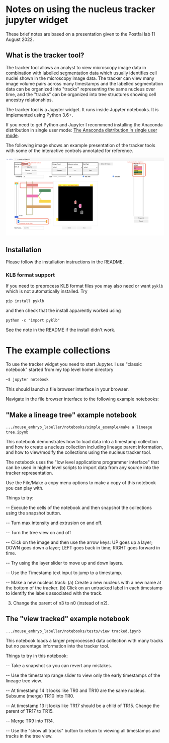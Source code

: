 
# Notes on using the nucleus tracker jupyter widget

These brief notes are based on a presentation given to the Postfai lab 11 August 2022.

## What is the tracker tool?

The tracker tool allows an analyst to view microscopy image data in combination with
labelled segmentation data which usually identifies cell nuclei shown in the microscopy image data.
The tracker can view many image volume pairs across many timestamps and the labelled segmentation
data can be organized into "tracks" representing the same nucleus over time, and the "tracks"
can be organized into tree structures showing cell ancestry relationships.

The tracker tool is a Jupyter widget.
It runs inside Jupyter notebooks.
It is implemented using Python 3.6+.

If you need to get Python and Jupyter I recommend
installing the Anaconda distribution in single user mode:
[The Anaconda distribution in single user mode](https://www.continuum.io/downloads).

The following image shows an example presentation of the tracker tools with some of
the interactive controls annotated for reference.

<img src="annotated_tracker.png">

## Installation

Please follow the installation instructions in the README.

### KLB format support

If you need to preprocess KLB format files you may also need or want `pyklb` which
is not automatically installed.  Try

```
pip install pyklb
```

and then check that the install apparently worked using

```
python -c "import pyklb"
```

See the note in the README if the install didn't work.

# The example collections

To use the tracker widget you need to start Jupyter.  I use "classic notebook" started
from my top level home directory

```bash
~$ jupyter notebook
```

This should launch a file browser interface in your browser.

Navigate in the file browser interface to the following example notebooks:

## "Make a lineage tree" example notebook

```
.../mouse_embryo_labeller/notebooks/simple_example/make a lineage tree.ipynb
```

This notebook demonstrates how to load data into a timestamp collection
and how to create a nucleus collection including lineage parent information, and
how to view/modify the collections using the nucleus tracker tool.

The notebook uses the "low level applications programmer interface" that can
be used in higher level scripts to import data from any source into the tracker representation.

Use the File/Make a copy menu options to make a copy of this notebook you can
play with.

Things to try:

-- Execute the cells of the notebook and then snapshot the collections using the snapshot button.

-- Turn max intensity and extrusion on and off.

-- Turn the tree view on  and off

-- Click on the image and then use the arrow keys: UP goes up a layer; DOWN goes down a layer;
LEFT goes back in time; RIGHT goes forward in time.

-- Try using the layer slider to move up and down layers.

-- Use the Timestamp text input to jump to a  timestamp.

-- Make a new nucleus track: (a) Create a new nucleus with a new name at the bottom of the tracker.
(b) Click on an untracked label in each timestamp to identify the labels associated with the track.

3) Change the parent of n3 to n0 (instead of n2).

## The "view tracked" example notebook

```
.../mouse_embryo_labeller/notebooks/tests/view tracked.ipynb
```

This notebook loads a larger preprocessed data collection with many tracks but no
parentage information into the tracker tool.

Things to try in this notebook:

-- Take a snapshot so you can revert any mistakes.

-- Use the timestamp range slider to view only the early timestamps of the lineage tree view.

-- At timestamp 14 it looks like TR0 and TR10 are the same nucleus.  Subsume (merge) TR10 into TR0.

-- At timestamp 13 it looks like TR17 should be a child of TR15.  Change the parent of TR17 to TR15.

-- Merge TR9 into TR4.

-- Use the "show all tracks" button to return to viewing all timestamps and tracks in the tree view.
